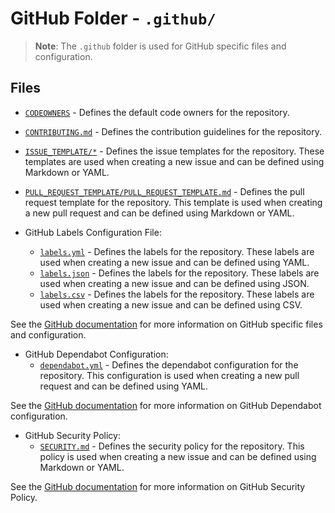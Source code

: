 # GitHub Folder - `.github/`

> **Note**: The `.github` folder is used for GitHub specific files and configuration.

## Files

- [`CODEOWNERS`](./CODEOWNERS) - Defines the default code owners for the repository.
- [`CONTRIBUTING.md`](./CONTRIBUTING.md) - Defines the contribution guidelines for the repository.
- [`ISSUE_TEMPLATE/*`](./ISSUE_TEMPLATE/) - Defines the issue templates for the repository. These templates are used when creating a new issue and can be defined using Markdown or YAML.
- [`PULL_REQUEST_TEMPLATE/PULL_REQUEST_TEMPLATE.md`](./PULL_REQUEST_TEMPLATE/PULL_REQUEST_TEMPLATE.md) - Defines the pull request template for the repository. This template is used when creating a new pull request and can be defined using Markdown or YAML.



- GitHub Labels Configuration File:
    - [`labels.yml`](./labels.yml) - Defines the labels for the repository. These labels are used when creating a new issue and can be defined using YAML.
    - [`labels.json`](./labels.json) - Defines the labels for the repository. These labels are used when creating a new issue and can be defined using JSON.
    - [`labels.csv`](./labels.csv) - Defines the labels for the repository. These labels are used when creating a new issue and can be defined using CSV.

See the [GitHub documentation](https://help.github.com/en/github/building-a-strong-community/configuring-issue-templates-for-your-repository) for more information on GitHub specific files and configuration.

- GitHub Dependabot Configuration:
    - [`dependabot.yml`](./dependabot.yml) - Defines the dependabot configuration for the repository. This configuration is used when creating a new pull request and can be defined using YAML.

See the [GitHub documentation](https://help.github.com/en/github/administering-a-repository/configuration-options-for-dependency-updates) for more information on GitHub Dependabot configuration.

- GitHub Security Policy:
    - [`SECURITY.md`](./SECURITY.md) - Defines the security policy for the repository. This policy is used when creating a new issue and can be defined using Markdown or YAML.

See the [GitHub documentation](https://help.github.com/en/github/managing-security-vulnerabilities/adding-a-security-policy-to-your-repository) for more information on GitHub Security Policy.
